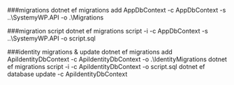 ﻿###migrations
dotnet ef migrations add AppDbContext -c AppDbContext -s ..\SystemyWP.API -o .\Migrations

###migration script
dotnet ef migrations script -i -c AppDbContext -s ..\SystemyWP.API -o script.sql

###identity migrations & update
dotnet ef migrations add ApiIdentityDbContext -c ApiIdentityDbContext -o .\IdentityMigrations
dotnet ef migrations script -i -c ApiIdentityDbContext -o script.sql
dotnet ef database update -c ApiIdentityDbContext
